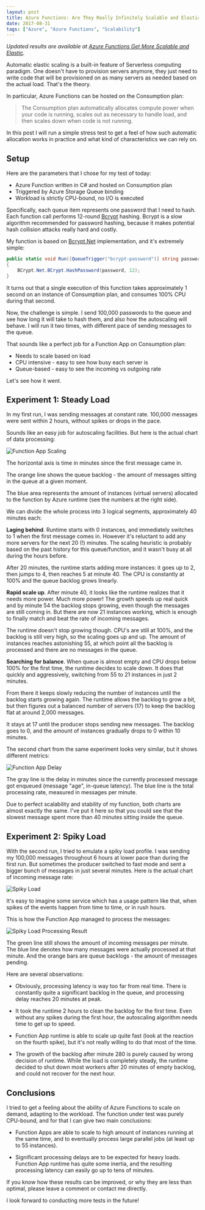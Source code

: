 ```yaml
---
layout: post
title: Azure Functions: Are They Really Infinitely Scalable and Elastic?
date: 2017-08-31
tags: ["Azure", "Azure Functions", "Scalability"]
---
```


*Updated results are available at 
[Azure Functions Get More Scalable and Elastic](https://mikhail.io/2017/12/azure-functions-get-more-scalable-and-elastic/).*

Automatic elastic scaling is a built-in feature of Serverless computing
paradigm. One doesn't have to provision servers anymore, they just need to
write code that will be provisioned on as many servers as needed based on the
actual load. That's the theory.

In particular, Azure Functions can be hosted on the Consumption plan:

> The Consumption plan automatically allocates compute power when your 
> code is running, scales out as necessary to handle load, and then scales 
> down when code is not running.

In this post I will run a simple stress test to get a feel of how such
automatic allocation works in practice and what kind of characteristics 
we can rely on.

Setup
-----

Here are the parameters that I chose for my test of today:

- Azure Function written in C# and hosted on Consumption plan
- Triggered by Azure Storage Queue binding
- Workload is strictly CPU-bound, no I/O is executed

Specifically, each queue item represents one password that I need to hash.
Each function call performs 12-round [Bcrypt](https://en.wikipedia.org/wiki/Bcrypt)
hashing. Bcrypt is a slow algorithm recommended for
password hashing, because it makes potential hash collision attacks really 
hard and costly.

My function is based on [Bcrypt.Net](https://github.com/BcryptNet/bcrypt.net)
implementation, and it's extremely simple:

``` csharp
public static void Run([QueueTrigger("bcrypt-password")] string password)
{
    BCrypt.Net.BCrypt.HashPassword(password, 12);
}
```

It turns out that a single execution of this function takes approximately
1 second on an instance of Consumption plan, and consumes 100% CPU during
that second.

Now, the challenge is simple. I send 100,000 passwords
to the queue and see how long it will take to hash them, and also how the
autoscaling will behave. I will run it two times, with different pace of
sending messages to the queue.

That sounds like a perfect job for a Function App on Consumption plan:
- Needs to scale based on load
- CPU intensive - easy to see how busy each server is
- Queue-based - easy to see the incoming vs outgoing rate

Let's see how it went.

Experiment 1: Steady Load
-------------------------

In my first run, I was sending messages at constant rate. 100,000 messages
were sent within 2 hours, without spikes or drops in the pace.

Sounds like an easy job for autoscaling facilities. But here is the actual 
chart of data processing:

![Function App Scaling](/FunctionAppScaling.png)

The horizontal axis is time in minutes since the first message came in.

The orange line shows the queue backlog - the amount of messages sitting in
the queue at a given moment.

The blue area represents the amount of instances (virtual servers) allocated
to the function by Azure runtime (see the numbers at the right side).

We can divide the whole process into 3 logical segments, approximately 
40 minutes each:

**Laging behind**. Runtime starts with 0 instances, and immediately switches
to 1 when the first message comes in. However it's reluctant to add any more
servers for the next 20 (!) minutes. The scaling heuristic is probably based
on the past history for this queue/function, and it wasn't busy at all during
the hours before.

After 20 minutes, the runtime starts adding more instances: it goes up to 2, 
then jumps to 4, then reaches 5 at minute 40. The CPU is constantly at 
100% and the queue backlog grows linearly.

**Rapid scale up**. After minute 40, it looks like the runtime realizes 
that it needs more power. Much more power! The growth speeds up real quick
and by minute 54 the backlog stops growing, even though the messages are still
coming in. But there are now 21 instances working, which is enough to
finally match and beat the rate of incoming messages.

The runtime doesn't stop growing though. CPU's are still at 100%, and the backlog
is still very high, so the scaling goes up and up. The amount of instances
reaches astonishing 55, at which point all the backlog is processed and
there are no messages in the queue.

**Searching for balance**. When queue is almost empty and CPU drops below
100% for the first time, the runtime decides to scale down. It does that quickly
and aggressively, switching from 55 to 21 instances in just 2 minutes.

From there it keeps slowly reducing the number of instances until the backlog 
starts growing again. The runtime allows the backlog to grow a bit, but
then figures out a balanced number of servers (17) to keep the backlog flat 
at around 2,000 messages. 

It stays at 17 until the producer stops sending new messages. The backlog 
goes to 0, and the amount of instances gradually drops to 0 within 10 minutes.

The second chart from the same experiment looks very similar, but it shows
different metrics:

![Function App Delay](/FunctionAppDelay.png)

The gray line is the delay in minutes since the currently processed message
got enqueued (message "age", in-queue latency). The blue line is the 
total processing rate, measured in messages per minute.

Due to perfect scalability and stability of my function, both charts are almost
exactly the same. I've put it here so that you could see that the slowest
message spent more than 40 minutes sitting inside the queue.

Experiment 2: Spiky Load
-------------------------

With the second run, I tried to emulate a spiky load profile. I was sending
my 100,000 messages throughout 6 hours at lower pace than during the first
run. But sometimes the producer switched to fast mode and sent a bigger bunch
of messages in just several minutes. Here is the actual chart of incoming
message rate:

![Spiky Load](/SpikyLoad.png)

It's easy to imagine some service which has a usage pattern like that, when
spikes of the events happen from time to time, or in rush hours.

This is how the Function App managed to process the messages:

![Spiky Load Processing Result](/SpikyLoadProcessing.png)

The green line still shows the amount of incoming messages per minute. The 
blue line denotes how many messages were actually processed at that minute.
And the orange bars are queue backlogs - the amount of messages pending.

Here are several observations:

- Obviously, processing latency is way too far from real time. There is
constantly quite a significant backlog in the queue, and processing delay
reaches 20 minutes at peak.

- It took the runtime 2 hours to clean the backlog for the first time. Even
without any spikes during the first hour, the autoscaling algorithm needs
time to get up to speed.

- Function App runtime is able to scale up quite fast (look at the reaction
on the fourth spike), but it's not really willing to do that most of the time.

- The growth of the backlog after minute 280 is purely caused by wrong
decision of runtime. While the load is completely steady, the runtime
decided to shut down most workers after 20 minutes of empty backlog, and could
not recover for the next hour.

Conclusions
-----------

I tried to get a feeling about the ability of Azure Functions to scale
on demand, adapting to the workload. The function under test was purely CPU-bound,
and for that I can give two main conclusions:

- Function Apps are able to scale to high amount of instances running at the
same time, and to eventually process large parallel jobs (at least up to 55
instances).

- Significant processing delays are to be expected for heavy loads. Function
App runtime has quite some inertia, and the resulting processing latency can
easily go up to tens of minutes.

If you know how these results can be improved, or why they are less than 
optimal, please leave a comment or contact me directly.

I look forward to conducting more tests in the future!